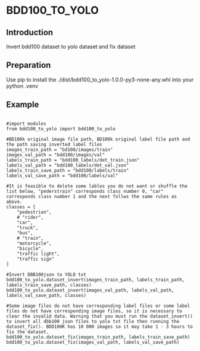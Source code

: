 # BDD100_TO_YOLO
## Introduction
Invert bdd100 dataset to yolo dataset and fix dataset
## Preparation
Use pip to install the ./dist/bdd100_to_yolo-1.0.0-py3-none-any.whl into your python .venv
## Example
<pre><code>
#import modules
from bdd100_to_yolo import bdd100_to_yolo

#BD100k original image file path, BD100k original label file path and the path saving inverted label files
images_train_path = "bd100/images/train"
images_val_path = "bdd100/images/val"
labels_train_path = "bdd100_labels/det_train.json"
labels_val_path = "bdd100_labels/det_val.json"
labels_train_save_path = "bdd100/labels/train"
labels_val_save_path = "bdd100/labels/val"

#It is feasible to delete some lables you do not want or shuffle the list below, "pederstrain" corresponds class number 0, "car" corresponds class number 1 and the next follws the same rules as above.
classes = [
    "pedestrian",  
    # "rider",
    "car",
    "truck",
    "bus",
    # "train",
    "motorcycle",
    "bicycle",
    "traffic light",
    "traffic sign"
]

#Invert DBB100json to YOLO txt
bdd100_to_yolo.dataset_invert(images_train_path, labels_train_path, labels_train_save_path, classes)
bdd100_to_yolo.dataset_invert(images_val_path, labels_val_path, labels_val_save_path, classes)

#Some image files do not have corresponding label files or some label files do not have corresponding image files, so it is necessary to clear the invalid data. Warning that you must run the dataset_invert() to invert all dbb100 json files to yolo txt file then running the dataset_fix(). BDD100K has 10 000 images so it may take 1 - 3 hours to fix the dataset.
bdd100_to_yolo.dataset_fix(images_train_path, labels_train_save_path)
bdd100_to_yolo.dataset_fix(images_val_path, labels_val_save_path)
</code></pre>
